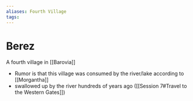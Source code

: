 ```yaml
---
aliases: Fourth Village
tags: 
---
```


# Berez

A fourth village in [[Barovia]]

- Rumor is that this village was consumed by the river/lake according to [[Morgantha]]
- swallowed up by the river hundreds of years ago ([[Session 7#Travel to the Western Gates]])